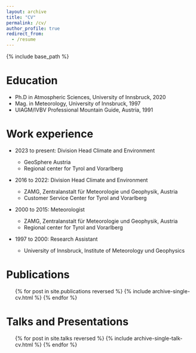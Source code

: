```yaml
---
layout: archive
title: "CV"
permalink: /cv/
author_profile: true
redirect_from:
  - /resume
---
```


{% include base_path %}

Education
======
* Ph.D in Atmospheric Sciences, University of Innsbruck, 2020
* Mag. in Meteorology, University of Innsbruck, 1997
* UIAGM/IVBV Professional Mountain Guide, Austria, 1991

Work experience
======
* 2023 to present: Division Head Climate and Environment  
  * GeoSphere Austria
  * Regional center for Tyrol and Vorarlberg 

* 2016 to 2022: Division Head Climate and Environment  
  * ZAMG, Zentralanstalt für Meteorologie und Geophysik, Austria
  * Customer Service Center for Tyrol and Vorarlberg 

* 2000 to 2015: Meteorologist 
  * ZAMG, Zentralanstalt für Meteorologie und Geophysik, Austria
  * Regional center for Tyrol and Vorarlberg 

* 1997 to 2000: Research Assistant
  * University of Innsbruck, Institute of Meteorology und Geophysics
  

Publications
======
  <ul>{% for post in site.publications reversed %}
    {% include archive-single-cv.html %}
  {% endfor %}</ul>
  
Talks and Presentations
======
  <ul>{% for post in site.talks reversed %}
    {% include archive-single-talk-cv.html  %}
  {% endfor %}</ul>
  

